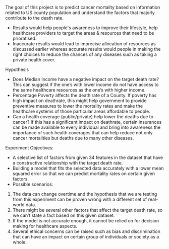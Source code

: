 The goal of this project is to predict cancer mortality based on information related to US county population and understand the factors that majorly contribute to the death rate.
- Results would help people's awareness to improve their lifestyle, help healthcare providers to target the areas & resources that need to be prioratised.
- Inaccurate results would lead to imprecise allocation of resources as discussed earlier whereas accurate results would people in making the right choices to reduce the chances of any diseases such as taking a private health cover.

Hypothesis
- Does Median Income have a negative impact on the target death rate? This can suggest if the one’s with lower income do not have access to the same healthcare resources as the one’s with higher income.
- Percentage Poverty affects the death rate of a County. If poverty has high impact on deathrate, this might help government to provide preventive measures to lower the mortality rates and make the healthcare systems of those particular areas affordable to people.
- Can a health coverage (public/private) help lower the deaths due to cancer? If this has a significant impact on deathrate, certain insurances can be made available to every individual and bring into awareness the importance of such health coverages that can help reduce not only cancer mortalities but deaths due to many other diseases.

Experiment Objectives:
- A selective list of factors from given 34 features in the dataset that have a constructive relationship with the target death rate.
- Building a model that fits the selected data accurately with a lower mean squared error so that we can predict mortality rates on certain given factors.
- Possible scenarios:
1. The data can change overtime and the hypothesis that we are testing
from this experiment can be proven wrong with a different set of
real-world data.
2. There might be several other factors that affect the target death rate, so
we can’t state a fact based on this given dataset.
3. If the model is not accurate enough, it cannot be relied on for decision
making for healthcare aspects.
4. Several ethical concerns can be raised such as bias and discrimination
that can have an impact on certain group of individuals or society as a whole.
